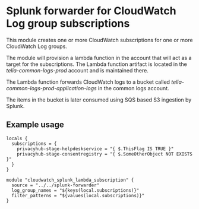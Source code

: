 # Splunk forwarder for CloudWatch Log group subscriptions

This module creates one or more CloudWatch subscriptions for one or more CloudWatch Log groups. 

The module will provision a lambda function in the account that will act as a target for the subscriptions. The Lambda function artifact is located in the *telia-common-logs-prod* account and is maintained there. 

The Lambda function forwards CloudWatch logs to a bucket called *telia-common-logs-prod-application-logs* in the common logs account. 

The items in the bucket is later consumed using SQS based S3 ingestion by Splunk. 

## Example usage 

```
locals {
  subscriptions = {
    privacyhub-stage-helpdeskservice = "{ $.ThisFlag IS TRUE }"
    privacyhub-stage-consentregistry = "{ $.SomeOtherObject NOT EXISTS }"
  }
}

module "cloudwatch_splunk_lambda_subscription" {
  source = "../../splunk-forwarder"
  log_group_names = "${keys(local.subscriptions)}"
  filter_patterns = "${values(local.subscriptions)}"
}
```


